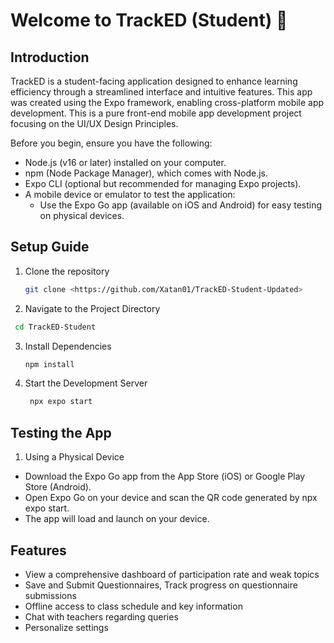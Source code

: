 # Welcome to TrackED (Student) 👋


## Introduction
TrackED is a student-facing application designed to enhance learning efficiency through a streamlined interface and intuitive features. This app was created using the Expo framework, enabling cross-platform mobile app development. This is a pure front-end mobile app development project focusing on the UI/UX Design Principles.

Before you begin, ensure you have the following:
- Node.js (v16 or later) installed on your computer.
- npm (Node Package Manager), which comes with Node.js.
- Expo CLI (optional but recommended for managing Expo projects).
- A mobile device or emulator to test the application:
   - Use the Expo Go app (available on iOS and Android) for easy testing on physical devices.

## Setup Guide

1. Clone the repository
   ```bash
   git clone <https://github.com/Xatan01/TrackED-Student-Updated>
   ```
2. Navigate to the Project Directory
  ```bash
   cd TrackED-Student
   ```
3. Install Dependencies
   ```bash
   npm install
   ```
4. Start the Development Server
   ```bash
    npx expo start
   ```

## Testing the App

1. Using a Physical Device
  - Download the Expo Go app from the App Store (iOS) or Google Play Store (Android).
   - Open Expo Go on your device and scan the QR code generated by npx expo start.
   - The app will load and launch on your device.

## Features
- View a comprehensive dashboard of participation rate and weak topics
- Save and Submit Questionnaires, Track progress on questionnaire submissions
- Offline access to class schedule and key information
- Chat with teachers regarding queries
- Personalize settings
